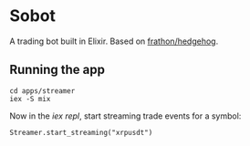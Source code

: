 # Sobot

A trading bot built in Elixir. Based on [frathon/hedgehog](https://github.com/frathon/hedgehog).

## Running the app

```
cd apps/streamer
iex -S mix
```

Now in the _iex repl_, start streaming trade events for a symbol:

```
Streamer.start_streaming("xrpusdt")
```